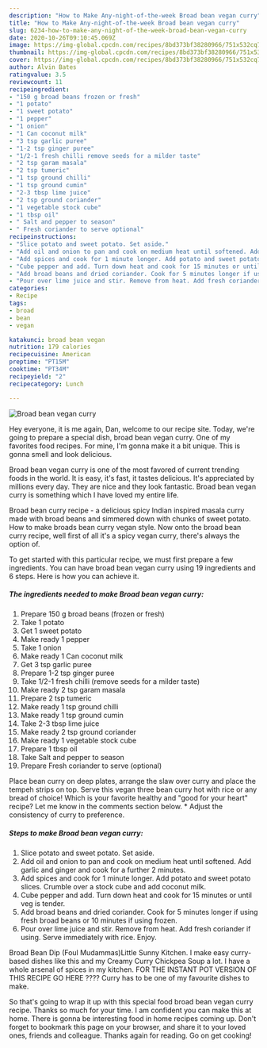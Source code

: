 ```yaml
---
description: "How to Make Any-night-of-the-week Broad bean vegan curry"
title: "How to Make Any-night-of-the-week Broad bean vegan curry"
slug: 6234-how-to-make-any-night-of-the-week-broad-bean-vegan-curry
date: 2020-10-26T09:10:45.069Z
image: https://img-global.cpcdn.com/recipes/8bd373bf38280966/751x532cq70/broad-bean-vegan-curry-recipe-main-photo.jpg
thumbnail: https://img-global.cpcdn.com/recipes/8bd373bf38280966/751x532cq70/broad-bean-vegan-curry-recipe-main-photo.jpg
cover: https://img-global.cpcdn.com/recipes/8bd373bf38280966/751x532cq70/broad-bean-vegan-curry-recipe-main-photo.jpg
author: Alvin Bates
ratingvalue: 3.5
reviewcount: 11
recipeingredient:
- "150 g broad beans frozen or fresh"
- "1 potato"
- "1 sweet potato"
- "1 pepper"
- "1 onion"
- "1 Can coconut milk"
- "3 tsp garlic puree"
- "1-2 tsp ginger puree"
- "1/2-1 fresh chilli remove seeds for a milder taste"
- "2 tsp garam masala"
- "2 tsp tumeric"
- "1 tsp ground chilli"
- "1 tsp ground cumin"
- "2-3 tbsp lime juice"
- "2 tsp ground coriander"
- "1 vegetable stock cube"
- "1 tbsp oil"
- " Salt and pepper to season"
- " Fresh coriander to serve optional"
recipeinstructions:
- "Slice potato and sweet potato. Set aside."
- "Add oil and onion to pan and cook on medium heat until softened. Add garlic and ginger and cook for a further 2 minutes."
- "Add spices and cook for 1 minute longer. Add potato and sweet potato slices. Crumble over a stock cube and add coconut milk."
- "Cube pepper and add. Turn down heat and cook for 15 minutes or until veg is tender."
- "Add broad beans and dried coriander. Cook for 5 minutes longer if using fresh broad beans or 10 minutes if using frozen."
- "Pour over lime juice and stir. Remove from heat. Add fresh coriander if using. Serve immediately with rice. Enjoy."
categories:
- Recipe
tags:
- broad
- bean
- vegan

katakunci: broad bean vegan 
nutrition: 179 calories
recipecuisine: American
preptime: "PT15M"
cooktime: "PT34M"
recipeyield: "2"
recipecategory: Lunch

---
```



![Broad bean vegan curry](https://img-global.cpcdn.com/recipes/8bd373bf38280966/751x532cq70/broad-bean-vegan-curry-recipe-main-photo.jpg)

Hey everyone, it is me again, Dan, welcome to our recipe site. Today, we're going to prepare a special dish, broad bean vegan curry. One of my favorites food recipes. For mine, I'm gonna make it a bit unique. This is gonna smell and look delicious.

Broad bean vegan curry is one of the most favored of current trending foods in the world. It is easy, it's fast, it tastes delicious. It's appreciated by millions every day. They are nice and they look fantastic. Broad bean vegan curry is something which I have loved my entire life.

Broad bean curry recipe - a delicious spicy Indian inspired masala curry made with broad beans and simmered down with chunks of sweet potato. How to make broads bean curry vegan style. Now onto the broad bean curry recipe, well first of all it&#39;s a spicy vegan curry, there&#39;s always the option of.


To get started with this particular recipe, we must first prepare a few ingredients. You can have broad bean vegan curry using 19 ingredients and 6 steps. Here is how you can achieve it.

<!--inarticleads1-->

##### The ingredients needed to make Broad bean vegan curry:

1. Prepare 150 g broad beans (frozen or fresh)
1. Take 1 potato
1. Get 1 sweet potato
1. Make ready 1 pepper
1. Take 1 onion
1. Make ready 1 Can coconut milk
1. Get 3 tsp garlic puree
1. Prepare 1-2 tsp ginger puree
1. Take 1/2-1 fresh chilli (remove seeds for a milder taste)
1. Make ready 2 tsp garam masala
1. Prepare 2 tsp tumeric
1. Make ready 1 tsp ground chilli
1. Make ready 1 tsp ground cumin
1. Take 2-3 tbsp lime juice
1. Make ready 2 tsp ground coriander
1. Make ready 1 vegetable stock cube
1. Prepare 1 tbsp oil
1. Take  Salt and pepper to season
1. Prepare  Fresh coriander to serve (optional)


Place bean curry on deep plates, arrange the slaw over curry and place the tempeh strips on top. Serve this vegan three bean curry hot with rice or any bread of choice! Which is your favorite healthy and &#34;good for your heart&#34; recipe? Let me know in the comments section below. * Adjust the consistency of curry to preference. 

<!--inarticleads2-->

##### Steps to make Broad bean vegan curry:

1. Slice potato and sweet potato. Set aside.
1. Add oil and onion to pan and cook on medium heat until softened. Add garlic and ginger and cook for a further 2 minutes.
1. Add spices and cook for 1 minute longer. Add potato and sweet potato slices. Crumble over a stock cube and add coconut milk.
1. Cube pepper and add. Turn down heat and cook for 15 minutes or until veg is tender.
1. Add broad beans and dried coriander. Cook for 5 minutes longer if using fresh broad beans or 10 minutes if using frozen.
1. Pour over lime juice and stir. Remove from heat. Add fresh coriander if using. Serve immediately with rice. Enjoy.


Broad Bean Dip (Foul Mudammas)Little Sunny Kitchen. I make easy curry-based dishes like this and my Creamy Curry Chickpea Soup a lot. I have a whole arsenal of spices in my kitchen. FOR THE INSTANT POT VERSION OF THIS RECIPE GO HERE ???? Curry has to be one of my favourite dishes to make. 

So that's going to wrap it up with this special food broad bean vegan curry recipe. Thanks so much for your time. I am confident you can make this at home. There is gonna be interesting food in home recipes coming up. Don't forget to bookmark this page on your browser, and share it to your loved ones, friends and colleague. Thanks again for reading. Go on get cooking!
